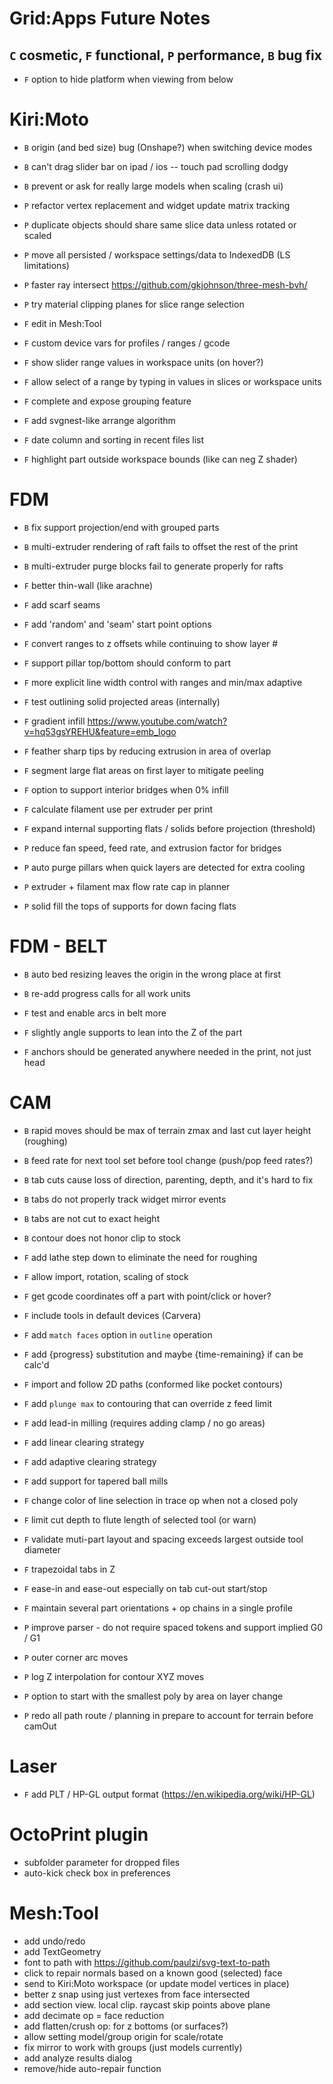 # Grid:Apps Future Notes

## `C` cosmetic, `F` functional, `P` performance, `B` bug fix

* `F` option to hide platform when viewing from below

# Kiri:Moto

* `B` origin (and bed size) bug (Onshape?) when switching device modes
* `B` can't drag slider bar on ipad / ios -- touch pad scrolling dodgy
* `B` prevent or ask for really large models when scaling (crash ui)

* `P` refactor vertex replacement and widget update matrix tracking
* `P` duplicate objects should share same slice data unless rotated or scaled
* `P` move all persisted / workspace settings/data to IndexedDB (LS limitations)
* `P` faster ray intersect https://github.com/gkjohnson/three-mesh-bvh/
* `P` try material clipping planes for slice range selection

* `F` edit in Mesh:Tool
* `F` custom device vars for profiles / ranges / gcode
* `F` show slider range values in workspace units (on hover?)
* `F` allow select of a range by typing in values in slices or workspace units
* `F` complete and expose grouping feature
* `F` add svgnest-like arrange algorithm
* `F` date column and sorting in recent files list
* `F` highlight part outside workspace bounds (like can neg Z shader)

# FDM

* `B` fix support projection/end with grouped parts
* `B` multi-extruder rendering of raft fails to offset the rest of the print
* `B` multi-extruder purge blocks fail to generate properly for rafts

* `F` better thin-wall (like arachne)
* `F` add scarf seams
* `F` add 'random' and 'seam' start point options
* `F` convert ranges to z offsets while continuing to show layer #
* `F` support pillar top/bottom should conform to part
* `F` more explicit line width control with ranges and min/max adaptive
* `F` test outlining solid projected areas (internally)
* `F` gradient infill https://www.youtube.com/watch?v=hq53gsYREHU&feature=emb_logo
* `F` feather sharp tips by reducing extrusion in area of overlap
* `F` segment large flat areas on first layer to mitigate peeling
* `F` option to support interior bridges when 0% infill
* `F` calculate filament use per extruder per print
* `F` expand internal supporting flats / solids before projection (threshold)

* `P` reduce fan speed, feed rate, and extrusion factor for bridges
* `P` auto purge pillars when quick layers are detected for extra cooling
* `P` extruder + filament max flow rate cap in planner
* `P` solid fill the tops of supports for down facing flats

# FDM - BELT

* `B` auto bed resizing leaves the origin in the wrong place at first
* `B` re-add progress calls for all work units

* `F` test and enable arcs in belt more
* `F` slightly angle supports to lean into the Z of the part
* `F` anchors should be generated anywhere needed in the print, not just head

# CAM

* `B` rapid moves should be max of terrain zmax and last cut layer height (roughing)
* `B` feed rate for next tool set before tool change (push/pop feed rates?)
* `B` tab cuts cause loss of direction, parenting, depth, and it's hard to fix
* `B` tabs do not properly track widget mirror events
* `B` tabs are not cut to exact height
* `B` contour does not honor clip to stock

* `F` add lathe step down to eliminate the need for roughing
* `F` allow import, rotation, scaling of stock
* `F` get gcode coordinates off a part with point/click or hover?
* `F` include tools in default devices (Carvera)
* `F` add `match faces` option in `outline` operation
* `F` add {progress} substitution and maybe {time-remaining} if can be calc'd
* `F` import and follow 2D paths (conformed like pocket contours)
* `F` add `plunge max` to contouring that can override z feed limit
* `F` add lead-in milling (requires adding clamp / no go areas)
* `F` add linear clearing strategy
* `F` add adaptive clearing strategy
* `F` add support for tapered ball mills
* `F` change color of line selection in trace op when not a closed poly
* `F` limit cut depth to flute length of selected tool (or warn)
* `F` validate muti-part layout and spacing exceeds largest outside tool diameter
* `F` trapezoidal tabs in Z
* `F` ease-in and ease-out especially on tab cut-out start/stop
* `F` maintain several part orientations + op chains in a single profile

* `P` improve parser - do not require spaced tokens and support implied G0 / G1
* `P` outer corner arc moves
* `P` log Z interpolation for contour XYZ moves
* `P` option to start with the smallest poly by area on layer change
* `P` redo all path route / planning in prepare to account for terrain before camOut

# Laser

* `F` add PLT / HP-GL output format (https://en.wikipedia.org/wiki/HP-GL)

# OctoPrint plugin

* subfolder parameter for dropped files
* auto-kick check box in preferences


# Mesh:Tool

* add undo/redo
* add TextGeometry
* font to path with https://github.com/paulzi/svg-text-to-path
* click to repair normals based on a known good (selected) face
* send to Kiri:Moto workspace (or update model vertices in place)
* better z snap using just vertexes from face intersected
* add section view. local clip. raycast skip points above plane
* add decimate op = face reduction
* add flatten/crush op: for z bottoms (or surfaces?)
* allow setting model/group origin for scale/rotate
* fix mirror to work with groups (just models currently)
* add analyze results dialog
* remove/hide auto-repair function
